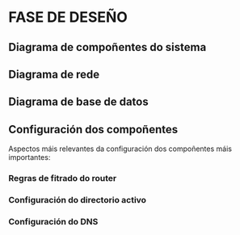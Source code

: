 # FASE DE DESEÑO

## Diagrama de compoñentes do sistema

## Diagrama de rede

## Diagrama de base de datos

## Configuración dos compoñentes
Aspectos máis relevantes da configuración dos compoñentes máis importantes:
### Regras de fitrado do router

### Configuración do directorio activo

### Configuración do DNS
